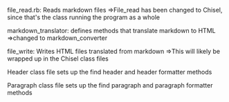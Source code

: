 file_read.rb: Reads markdown files
 =>File_read has been changed to Chisel, since that's the class running the
 program as a whole

markdown_translator: defines methods that translate markdown to HTML
  =>changed to markdown_converter

file_write: Writes HTML files translated from markdown
  =>This will likely be wrapped up in the Chisel class files

Header class file sets up the find header and header formatter methods

Paragraph class file sets up the find paragraph and paragraph formatter methods
